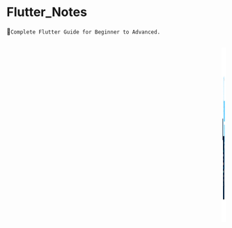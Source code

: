 # Flutter_Notes

📑```Complete Flutter Guide for Beginner to Advanced.```

<div align="right" >
<h2> <img src = "https://github.com/manumishra12/Flutter_Notes/blob/main/Readme_Stuff/Flutter%20Gif.gif?raw=true" width = 10px height=400px> </h2>
</div>
